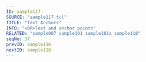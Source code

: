 ```yaml
---
ID: sample117
SOURCE: "sample117.tcl"
TITLE: "Text Anchors"
INFO: "<BR>Text and anchor points"
RELATED: "sample007 sample101 sample101a sample118"
seqNo: 37
prevID: sample116
nextID: sample118
---
```

